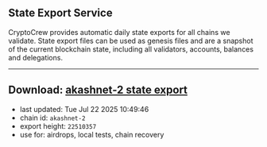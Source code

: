 ## State Export Service
CryptoCrew provides automatic daily state exports for all chains we validate. State export files can be used as genesis files and are a snapshot of the current blockchain state, including all validators, accounts, balances and delegations.

---
**Download: [akashnet-2 state export](https://dl-eu2.ccvalidators.com/SERVICE/akash/akashnet-2_export_22510357.json)**
---

- last updated: Tue Jul 22 2025 10:49:46
- chain id: `akashnet-2`
- export height: `22510357`
- use for: airdrops, local tests, chain recovery
